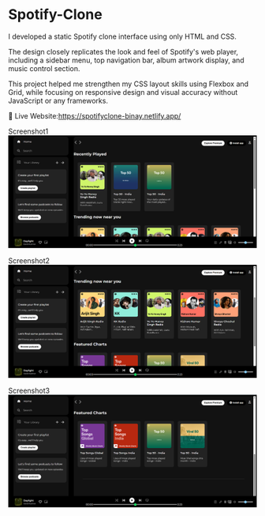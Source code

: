# Spotify-Clone
I developed a static Spotify clone interface using only HTML and CSS.

The design closely replicates the look and feel of Spotify's web player, including a sidebar menu, top navigation bar, album artwork display, and music control section.

This project helped me strengthen my CSS layout skills using Flexbox and Grid, while focusing on responsive design and visual accuracy without JavaScript or any frameworks.

🔗 Live Website:https://spotifyclone-binay.netlify.app/

Screenshot1
![image alt](https://github.com/BinaySharma25/Spotify-Clone/blob/main/Screenshots/Spotify-clone-ss1.png?raw=true)

Screenshot2
![image alt](https://github.com/BinaySharma25/Spotify-Clone/blob/main/Screenshots/Spotify-clone-ss2.png?raw=true)

Screenshot3
![image alt](https://github.com/BinaySharma25/Spotify-Clone/blob/main/Screenshots/Spotify-clone-ss3.png?raw=true)
